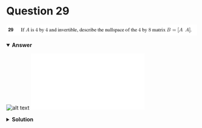 # Question 29
![alt text](q29.png)

<details open>
<summary><b>Answer</b></summary>

![alt text](a29.svg)
![alt text](a29.py)
</details>

<details>
<summary><b>Solution</b></summary>

![alt text](s29.png)
</details>

